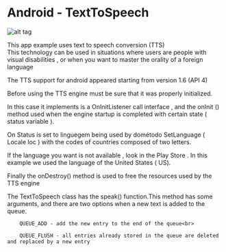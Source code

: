 **Android** - TextToSpeech
==================================================

![alt tag](http://appcrawlr.com/thumbs/app/icon/69/3100769.png)

This app example uses text to speech conversion (TTS) <br>
This technology can be used in situations where users are people with visual disabilities , or when you want to master the orality of a foreign language <br>

The TTS support for android appeared starting from version 1.6 (API 4)<br>

		
Before using the TTS engine must be sure that it was properly initialized.
	
In this case it implements is a OnInitListener call interface , and the onInit () method used when the engine startup is completed with certain state ( status variable ).<br>
	
On Status is set to linguegem being used by dométodo SetLanguage ( Locale loc ) with the codes of countries composed of two letters.<br>
	
If the language you want is not available , look in the Play Store . In this example we used the language of the United States ( US).<br>
	
Finally the onDestroy() method is used to free the resources used by the TTS engine<br>
	
	
The TextToSpeech class has the speak() function.This method has some arguments, and there are two options when a new text is added to the queue.<br>

		QUEUE_ADD - add the new entry to the end of the queue<br>
		
		QUEUE_FLUSH - all entries already stored in the queue are deleted and replaced by a new entry
